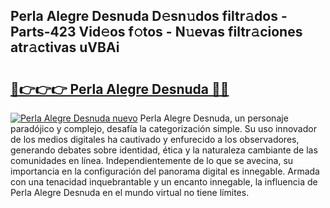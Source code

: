 ## Perla Alegre Desnuda D𝚎sn𝚞dos filtr𝚊dos - Parts-423 Vid𝚎os f𝚘tos - N𝚞evas filtr𝚊ciones atr𝚊ctivas uVBAi

# <h2><a href="http://mbbtsn.tromn.icu/?c=Perla+Alegre+Desnuda">🔗👉👉👉 Perla Alegre Desnuda 🔗🔗</a></h2>

[![Perla Alegre Desnuda nuevo](https://i.imgur.com/pEAQMta.gif)](http://mbbtsn.tromn.icu/?c=Perla+Alegre+Desnuda)
Perla Alegre Desnuda, un personaje paradójico y complejo, desafía la categorización simple. Su uso innovador de los medios digitales ha cautivado y enfurecido a los observadores, generando debates sobre identidad, ética y la naturaleza cambiante de las comunidades en línea. Independientemente de lo que se avecina, su importancia en la configuración del panorama digital es innegable. Armada con una tenacidad inquebrantable y un encanto innegable, la influencia de Perla Alegre Desnuda en el mundo virtual no tiene límites.
